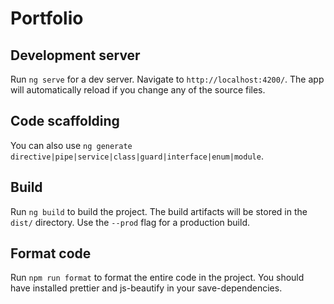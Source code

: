 # Portfolio

## Development server

Run `ng serve` for a dev server. Navigate to `http://localhost:4200/`. The app will automatically reload if you change any of the source files.

## Code scaffolding

You can also use `ng generate directive|pipe|service|class|guard|interface|enum|module`.

## Build

Run `ng build` to build the project. The build artifacts will be stored in the `dist/` directory. Use the `--prod` flag for a production build.


## Format code

Run `npm run format` to format the entire code in the project. You should have installed prettier and js-beautify in your save-dependencies.
